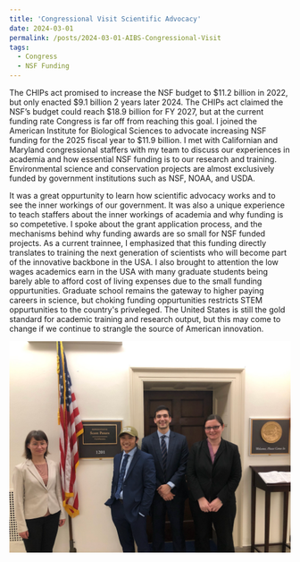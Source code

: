 ```yaml
---
title: 'Congressional Visit Scientific Advocacy'
date: 2024-03-01
permalink: /posts/2024-03-01-AIBS-Congressional-Visit
tags:
  - Congress
  - NSF Funding
---
```


The CHIPs act promised to increase the NSF budget to $11.2 billion in 2022, but only enacted $9.1 billion 2 years later 2024. The CHIPs act claimed the NSF’s budget could reach $18.9 billion for FY 2027, but at the current funding rate Congress is far off from reaching this goal. I joined the American Institute for Biological Sciences to advocate increasing NSF funding for the 2025 fiscal year to $11.9 billion. I met with Californian and Maryland congressional staffers with my team to discuss our experiences in academia and how essential NSF funding is to our research and training. Environmental science and conservation projects are almost exclusively funded by government institutions such as NSF, NOAA, and USDA. 

It was a great oppurtunity to learn how scientific advocacy works and to see the inner workings of our government. It was also a unique experience to teach staffers about the inner workings of academia and why funding is so competetive. I spoke about the grant application process, and the mechanisms behind why funding awards are so small for NSF funded projects. As a current trainnee, I emphasized that this funding directly translates to training the next generation of scientists who will become part of the innovative backbone in the USA. I also brought to attention the low wages academics earn in the USA with many graduate students being barely able to afford cost of living expenses due to the small funding oppurtunities. Graduate school remains the gateway to higher paying careers in science, but choking funding oppurtunities restricts STEM oppurtunities to the country's priveleged. The United States is still the gold standard for academic training and research output, but this may come to change if we continue to strangle the source of American innovation. 

![image](/images/IMG_3181.png)
